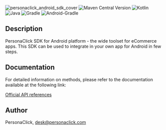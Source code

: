 ![personaclick_android_sdk_cover](https://github.com/user-attachments/assets/0fd12240-65f4-4dbe-ac10-30bda16496b6)
![Maven Central Version](https://img.shields.io/maven-central/v/com.personaclick/personaclick-sdk?style=for-the-badge)
![Kotlin](https://img.shields.io/badge/kotlin-2.0.0-%237F52FF.svg?style=for-the-badge&logo=kotlin&logoColor=white&labelColor=%237F52FF)
![Java](https://img.shields.io/badge/JAVA-20-%23ED8B00.svg?style=for-the-badge&logo=openjdk&logoColor=white&labelColor=%23ED8B00)
![Gradle](https://img.shields.io/badge/Gradle-8.8-grey.svg?style=for-the-badge&logo=Gradle&logoColor=white)
![Android-Gradle](https://img.shields.io/badge/Android_Gradle_Plugin-8.5.2-grey.svg?style=for-the-badge&logo=Gradle&logoColor=white)

## Description

PersonaClick SDK for Android platform - the wide toolset for eCommerce apps.
This SDK can be used to integrate in your own app for Android in few steps.

## Documentation

For detailed information on methods, please refer to the documentation available at the following
link:

[Official API references](https://reference.api.personaclick.com/?kotlin#introduction)

## Author

PersonaClick, desk@personaclick.com
